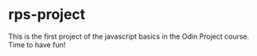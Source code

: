 # rps-project
This is the first project of the javascript basics in the Odin Project course. Time to have fun!
